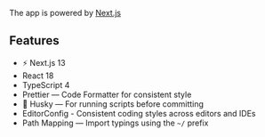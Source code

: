 The app is powered by [Next.js](https://nextjs.org/)

## Features

- ⚡ Next.js 13
- React 18
- TypeScript 4
- Prettier — Code Formatter for consistent style
- 🐶 Husky — For running scripts before committing
- EditorConfig - Consistent coding styles across editors and IDEs
- Path Mapping — Import typings using the `~/` prefix
